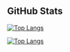 
## GitHub Stats

[![Top Langs](https://github-readme-stats.vercel.app/api?username=Nats-ji&count_private=true&show_icons=true&theme=algolia&hide_border=true&hide_title=true&hide=prs&disable_animations=true&cache_seconds=1800)](https://github.com/Nats-ji?tab=repositories)

[![Top Langs](https://github-readme-stats.vercel.app/api/top-langs/?username=Nats-ji&theme=algolia&card_width=495&layout=compact&hide_border=true&cache_seconds=1800)](https://github.com/Nats-ji?tab=repositories)
